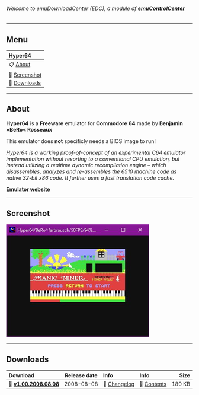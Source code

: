 ###### Welcome to emuDownloadCenter (EDC), a module of [**emuControlCenter**](https://github.com/PhoenixInteractiveNL/emuControlCenter/wiki)
***
## Menu
| **Hyper64** |
|:---------|
| :clipboard: [About](#about) |
| :sunrise: [Screenshot](#screenshot) |
| :floppy_disk: [Downloads](#downloads) |
***
## About
**Hyper64** is a **Freeware** emulator for **Commodore 64** made by **Benjamin »BeRo« Rosseaux**

This emulator does **not** specificly needs a BIOS image to run!

_Hyper64 is a working proof-of-concept of an experimental C64 emulator implementation without resorting to a conventional CPU emulation, but instead utilizing a realtime dynamic recompilation engine – which disassembles, analyzes and re-assembles the 6510 machine code as native 32-bit x86 code. It further uses a fast translation code cache._

[**Emulator website**](http://micro64.de/)
***
## Screenshot
![](https://raw.githubusercontent.com/PhoenixInteractiveNL/edc-masterhook/master/downloadhooks/hyper64/hyper64_screen.jpg)
***
## Downloads
| Download | Release date  | Info       | Info       | Size       |
|:---------|:-------------:|:-----------|:-----------|-----------:|
| :floppy_disk: [**v1.00.2008.08.08**](https://github.com/PhoenixInteractiveNL/edc-repo0002/raw/master/hyper64/1.00.2008.08.08.7z) | 2008-08-08 | :page_facing_up: [Changelog](https://github.com/PhoenixInteractiveNL/edc-repo0002/blob/master/hyper64/1.00.2008.08.08_changelog.txt) | :mag_right: [Contents](https://github.com/PhoenixInteractiveNL/edc-repo0002/blob/master/hyper64/1.00.2008.08.08_contents.txt) | 180 KB |
